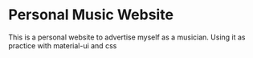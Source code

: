 # Personal Music Website

This is a personal website to advertise myself as a musician. Using it as practice with material-ui and css
